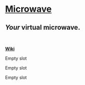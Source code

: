 <h1><a href="https://stockriderj.github.io/microwave">Microwave</a></h1>
<h2><em>Your</em> virtual microwave.</h2>

<br>

<a href="https://github.com/Stockriderj/microwave/wiki">**Wiki**</a>

<p>Empty slot</p>

<p>Empty slot</p>

<p>Empty slot</p>

